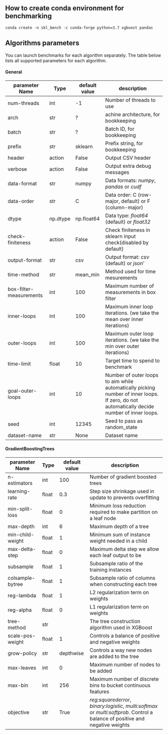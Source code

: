 ## How to create conda environment for benchmarking

    conda create -n skl_bench -c conda-forge python=3.7 xgboost pandas

##  Algorithms parameters

You can launch benchmarks for each algorithm separately. The table below lists all supported parameters for each algorithm.

#### General
| parameter Name  | Type | default value | description |
| ----- | ---- |---- |---- |
|num-threads|int|-1| Number of threads to use|
|arch|str|?|achine architecture, for bookkeeping|
|batch|str|?|Batch ID, for bookkeeping|
|prefix|str|sklearn|Prefix string, for bookkeeping|
|header|action|False|Output CSV header|
|verbose|action|False|Output extra debug messages|
|data-format|str|numpy|Data formats: *numpy*, *pandas* or *cudf*|
|data-order|str|C|Data order: C (row-major, default) or F (column-major)|
|dtype|np.dtype|np.float64|Data type: *float64* (default) or *float32*|
|check-finiteness|action|False|Check finiteness in sklearn input check(disabled by default)|
|output-format|str|csv|Output format: *csv* (default) or *json*'|
|time-method|str|mean_min|Method used for time mesurements|
|box-filter-measurements|int|100|Maximum number of measurements in box filter|
|inner-loops|int|100|Maximum inner loop iterations. (we take the mean over inner iterations)|
|outer-loops|int|100|Maximum outer loop iterations. (we take the min over outer iterations)|
|time-limit|float|10|Target time to spend to benchmark|
|goal-outer-loops|int|10|Number of outer loops to aim while automatically picking number of inner loops. If zero, do not automatically decide number of inner loops.|
|seed|int|12345|Seed to pass as random_state|
|dataset-name|str|None|Dataset name|

#### GradientBoostingTrees

| parameter Name  | Type | default value | description |
| ----- | ---- |---- |---- |
| n-estimators | int | 100 | Number of gradient boosted trees |
| learning-rate | float | 0.3 | Step size shrinkage used in update to prevents overfitting|
| min-split-loss | float | 0 | Minimum loss reduction required to make partition on a leaf node |
| max-depth | int | 6 | Maximum depth of a tree |
| min-child-weight | float | 1 | Minimum sum of instance weight needed in a child |
| max-delta-step | float | 0 | Maximum delta step we allow each leaf output to be |
| subsample | float | 1 | Subsample ratio of the training instances |
| colsample-bytree | float | 1 | Subsample ratio of columns when constructing each tree |
| reg-lambda | float | 1 | L2 regularization term on weights |
| reg-alpha | float | 0 | L1 regularization term on weights |
| tree-method | str |  | The tree construction algorithm used in XGBoost |
| scale-pos-weight | float | 1 | Controls a balance of positive and negative weights |
| grow-policy | str | depthwise | Controls a way new nodes are added to the tree |
| max-leaves | int | 0 | Maximum number of nodes to be added |
| max-bin | int | 256 | Maximum number of discrete bins to bucket continuous features |
| objective | str | True | *reg:squarederror*, *binary:logistic*, *multi:softmax* or *multi:softprob*. Control a balance of positive and negative weights |
